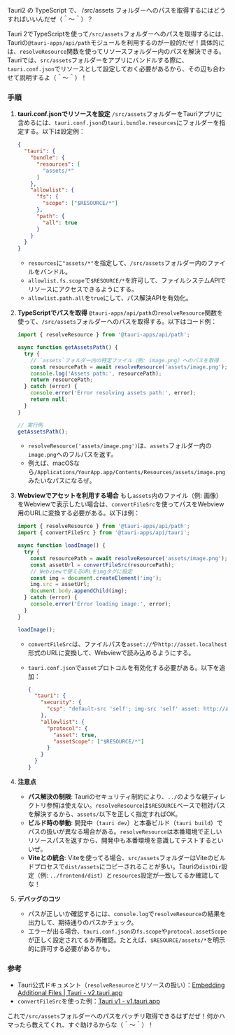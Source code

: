 Tauri2 の TypeScript で、 /src/assets フォルダーへのパスを取得するにはどうすればいいんだぜ（＾～＾）？


Tauri 2でTypeScriptを使って`/src/assets`フォルダーへのパスを取得するには、Tauriの`@tauri-apps/api/path`モジュールを利用するのが一般的だぜ！具体的には、`resolveResource`関数を使ってリソースフォルダー内のパスを解決できる。Tauriでは、`src/assets`フォルダーをアプリにバンドルする際に、`tauri.conf.json`でリソースとして設定しておく必要があるから、その辺も合わせて説明するよ（＾～＾）！

### 手順
1. **tauri.conf.jsonでリソースを設定**
   `/src/assets`フォルダーをTauriアプリに含めるには、`tauri.conf.json`の`tauri.bundle.resources`にフォルダーを指定する。以下は設定例：

   ```json
   {
     "tauri": {
       "bundle": {
         "resources": [
           "assets/*"
         ]
       },
       "allowlist": {
         "fs": {
           "scope": ["$RESOURCE/*"]
         },
         "path": {
           "all": true
         }
       }
     }
   }
   ```

   - `resources`に`"assets/*"`を指定して、`/src/assets`フォルダー内のファイルをバンドル。
   - `allowlist.fs.scope`で`$RESOURCE/*`を許可して、ファイルシステムAPIでリソースにアクセスできるようにする。
   - `allowlist.path.all`を`true`にして、パス解決APIを有効化。

2. **TypeScriptでパスを取得**
   `@tauri-apps/api/path`の`resolveResource`関数を使って、`/src/assets`フォルダーへのパスを取得する。以下はコード例：

   ```typescript
   import { resolveResource } from '@tauri-apps/api/path';

   async function getAssetsPath() {
     try {
       // `assets`フォルダー内の特定ファイル（例: image.png）へのパスを取得
       const resourcePath = await resolveResource('assets/image.png');
       console.log('Assets path:', resourcePath);
       return resourcePath;
     } catch (error) {
       console.error('Error resolving assets path:', error);
       return null;
     }
   }

   // 実行例
   getAssetsPath();
   ```

   - `resolveResource('assets/image.png')`は、`assets`フォルダー内の`image.png`へのフルパスを返す。
   - 例えば、macOSなら`/Applications/YourApp.app/Contents/Resources/assets/image.png`みたいなパスになるぜ。

3. **Webviewでアセットを利用する場合**
   もし`assets`内のファイル（例: 画像）をWebviewで表示したい場合は、`convertFileSrc`を使ってパスをWebview用のURLに変換する必要がある。以下は例：

   ```typescript
   import { resolveResource } from '@tauri-apps/api/path';
   import { convertFileSrc } from '@tauri-apps/api/tauri';

   async function loadImage() {
     try {
       const resourcePath = await resolveResource('assets/image.png');
       const assetUrl = convertFileSrc(resourcePath);
       // Webviewで使えるURLをimgタグに設定
       const img = document.createElement('img');
       img.src = assetUrl;
       document.body.appendChild(img);
     } catch (error) {
       console.error('Error loading image:', error);
     }
   }

   loadImage();
   ```

   - `convertFileSrc`は、ファイルパスを`asset://`や`http://asset.localhost`形式のURLに変換して、Webviewで読み込めるようにする。
   - `tauri.conf.json`で`asset`プロトコルを有効化する必要がある。以下を追加：

     ```json
     {
       "tauri": {
         "security": {
           "csp": "default-src 'self'; img-src 'self' asset: http://asset.localhost"
         },
         "allowlist": {
           "protocol": {
             "asset": true,
             "assetScope": ["$RESOURCE/*"]
           }
         }
       }
     }
     ```

4. **注意点**
   - **パス解決の制限**: Tauriのセキュリティ制約により、`../`のような親ディレクトリ参照は使えない。`resolveResource`は`$RESOURCE`ベースで相対パスを解決するから、`assets/`以下を正しく指定すればOK。
   - **ビルド時の挙動**: 開発中（`tauri dev`）と本番ビルド（`tauri build`）でパスの扱いが異なる場合がある。`resolveResource`は本番環境で正しいリソースパスを返すから、開発中も本番環境を意識してテストするといいぜ。
   - **Viteとの統合**: Viteを使ってる場合、`src/assets`フォルダーはViteのビルドプロセスで`dist/assets`にコピーされることが多い。Tauriの`distDir`設定（例: `../frontend/dist`）と`resources`設定が一致してるか確認してな！

5. **デバッグのコツ**
   - パスが正しいか確認するには、`console.log`で`resolveResource`の結果を出力して、期待通りのパスかチェック。
   - エラーが出る場合、`tauri.conf.json`の`fs.scope`や`protocol.assetScope`が正しく設定されてるか再確認。たとえば、`$RESOURCE/assets/*`を明示的に許可する必要があるかも。

### 参考
- Tauri公式ドキュメント（`resolveResource`とリソースの扱い）：[Embedding Additional Files | Tauri - v2.tauri.app](https://v2.tauri.app/plugin/resources/embedding-files/)[](https://v2.tauri.app/develop/resources/)
- `convertFileSrc`を使った例：[Tauri v1 - v1.tauri.app](https://v1.tauri.app/reference/javascript/api/tauri/)[](https://v1.tauri.app/v1/api/js/tauri/)

これで`/src/assets`フォルダーへのパスをバッチリ取得できるはずだぜ！何かハマったら教えてくれ、すぐ助けるからな（＾～＾）！
